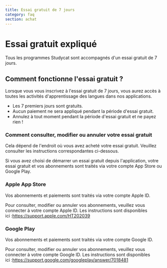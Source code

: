 ```yaml
---
title: Essai gratuit de 7 jours
category: faq
section: achat
---
```

# Essai gratuit expliqué

Tous les programmes Studycat sont accompagnés d'un essai gratuit de 7 jours. 

## Comment fonctionne l'essai gratuit ?

Lorsque vous vous inscrivez à l'essai gratuit de 7 jours, vous aurez accès à toutes les activités d'apprentissage des langues dans nos applications. 

* Les 7 premiers jours sont gratuits.
* Aucun paiement ne sera appliqué pendant la période d'essai gratuit.
* Annulez à tout moment pendant la période d'essai gratuit et ne payez rien !

### Comment consulter, modifier ou annuler votre essai gratuit

Cela dépend de l'endroit où vous avez acheté votre essai gratuit. Veuillez consulter les instructions correspondantes ci-dessous.

Si vous avez choisi de démarrer un essai gratuit depuis l'application, votre essai gratuit et vos abonnements sont traités via votre compte App Store ou Google Play.

### Apple App Store

Vos abonnements et paiements sont traités via votre compte Apple ID.

Pour consulter, modifier ou annuler vos abonnements, veuillez vous connecter à votre compte Apple ID. Les instructions sont disponibles ici :<https://support.apple.com/HT202039>

### Google Play

Vos abonnements et paiements sont traités via votre compte Google ID.

Pour consulter, modifier ou annuler vos abonnements, veuillez vous connecter à votre compte Google ID. Les instructions sont disponibles ici :<https://support.google.com/googleplay/answer/7018481>
